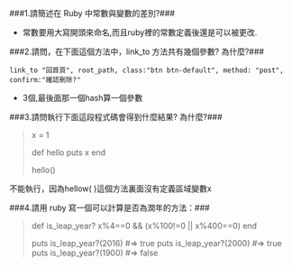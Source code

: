 ###1.請簡述在 Ruby 中常數與變數的差別?###
 
* 常數要用大寫開頭來命名,而且ruby裡的常數定義後還是可以被更改.

###2.請問，在下面這個方法中，link_to 方法共有幾個參數? 為什麼?###
```
link_to "回首頁", root_path, class:"btn btn-default", method: "post", confirm:"確認刪除?"
```
* 3個,最後面那一個hash算一個參數

###3.請問執行下面這段程式碼會得到什麼結果? 為什麼?###

> x = 1
> 
> def hello
>   puts x
> end
> 
> hello()

不能執行，因為hellow( )這個方法裏面沒有定義區域變數x

###4.請用 ruby 寫一個可以計算是否為潤年的方法：###

> def is_leap_year?
>   x%4==0  &&  (x%100!=0 || x%400==0) 
> end
> 
> puts is_leap_year?(2016)  #=> true
> puts is_leap_year?(2000)  #=> true
> puts is_leap_year?(1900)  #=> false


